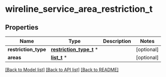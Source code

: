# wireline_service_area_restriction_t

## Properties
Name | Type | Description | Notes
------------ | ------------- | ------------- | -------------
**restriction_type** | [**restriction_type_t**](restriction_type.md) \* |  | [optional] 
**areas** | [**list_t**](wireline_area.md) \* |  | [optional] 

[[Back to Model list]](../README.md#documentation-for-models) [[Back to API list]](../README.md#documentation-for-api-endpoints) [[Back to README]](../README.md)


